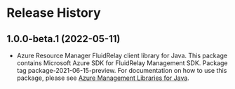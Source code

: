 # Release History

## 1.0.0-beta.1 (2022-05-11)

- Azure Resource Manager FluidRelay client library for Java. This package contains Microsoft Azure SDK for FluidRelay Management SDK.  Package tag package-2021-06-15-preview. For documentation on how to use this package, please see [Azure Management Libraries for Java](https://aka.ms/azsdk/java/mgmt).
